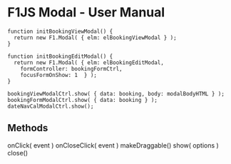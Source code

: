 # F1JS Modal - User Manual

	function initBookingViewModal() {
	  return new F1.Modal( { elm: elBookingViewModal } );
	}

	function initBookingEditModal() {
	  return new F1.Modal( { elm: elBookingEditModal,
	    formController: bookingFormCtrl,
	    focusFormOnShow: 1  } );
	}

	bookingViewModalCtrl.show( { data: booking, body: modalBodyHTML } );
	bookingFormModalCtrl.show( { data: booking } );
	dateNavCalModalCtrl.show();

## Methods

onClick( event )
onCloseClick( event )
makeDraggable()
show( options )
close()

